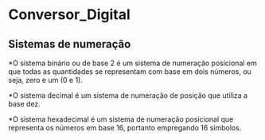 # Conversor_Digital

## Sistemas de numeração

*O sistema binário ou de base 2 é um sistema de numeração posicional em que todas as quantidades se representam com base em dois números, ou seja, zero e um (0 e 1).

*O sistema decimal é um sistema de numeração de posição que utiliza a base dez.

*O sistema hexadecimal é um sistema de numeração posicional que representa os números em base 16, portanto empregando 16 símbolos.
